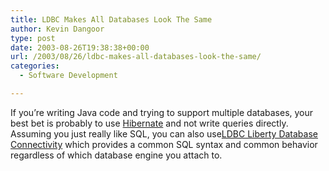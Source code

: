 ```yaml
---
title: LDBC Makes All Databases Look The Same
author: Kevin Dangoor
type: post
date: 2003-08-26T19:38:38+00:00
url: /2003/08/26/ldbc-makes-all-databases-look-the-same/
categories:
  - Software Development

---
```

If you&#8217;re writing Java code and trying to support multiple databases, your best bet is probably to use [Hibernate][1] and not write queries directly. Assuming you just really like SQL, you can also use[LDBC Liberty Database Connectivity][2] which provides a common SQL syntax and common behavior regardless of which database engine you attach to.

 [1]: http://hibernate.sf.net
 [2]: http://ldbc.sourceforge.net/ "LDBC Liberty Database Connectivity"